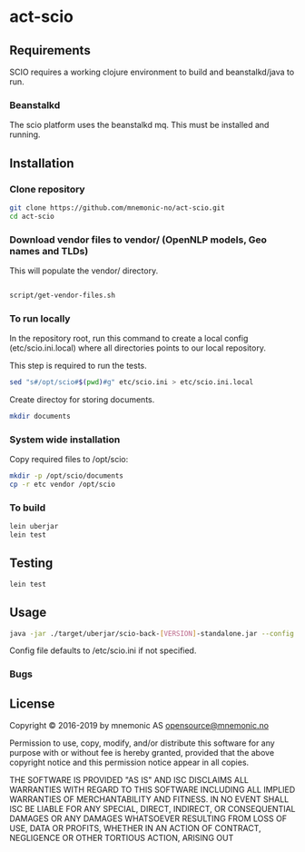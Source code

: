# act-scio

## Requirements

SCIO requires a working clojure environment to build and beanstalkd/java to run.

### Beanstalkd

The scio platform uses the beanstalkd mq. This must be installed and running.

## Installation

### Clone repository

```bash
git clone https://github.com/mnemonic-no/act-scio.git
cd act-scio
```

### Download vendor files to vendor/ (OpenNLP models, Geo names and TLDs)

This will populate the vendor/ directory.

```bash

script/get-vendor-files.sh
```

### To run locally

In the repository root, run this command to create a local config (etc/scio.ini.local)
where all directories points to our local repository.

This step is required to run the tests.

```bash
sed "s#/opt/scio#$(pwd)#g" etc/scio.ini > etc/scio.ini.local
```

Create directoy for storing documents.

```bash
mkdir documents
```

### System wide installation

Copy required files to /opt/scio:

```bash
mkdir -p /opt/scio/documents
cp -r etc vendor /opt/scio
```

### To build

```bash
lein uberjar
lein test
```

## Testing

```bash
lein test
```

## Usage


```bash
java -jar ./target/uberjar/scio-back-[VERSION]-standalone.jar --config etc/scio.ini.local
```

Config file defaults to /etc/scio.ini if not specified.

### Bugs


## License

Copyright © 2016-2019 by mnemonic AS <opensource@mnemonic.no>

Permission to use, copy, modify, and/or distribute this software for
any purpose with or without fee is hereby granted, provided that the
above copyright notice and this permission notice appear in all
copies.

THE SOFTWARE IS PROVIDED "AS IS" AND ISC DISCLAIMS ALL WARRANTIES WITH
REGARD TO THIS SOFTWARE INCLUDING ALL IMPLIED WARRANTIES OF
MERCHANTABILITY AND FITNESS. IN NO EVENT SHALL ISC BE LIABLE FOR ANY
SPECIAL, DIRECT, INDIRECT, OR CONSEQUENTIAL DAMAGES OR ANY DAMAGES
WHATSOEVER RESULTING FROM LOSS OF USE, DATA OR PROFITS, WHETHER IN AN
ACTION OF CONTRACT, NEGLIGENCE OR OTHER TORTIOUS ACTION, ARISING OUT
